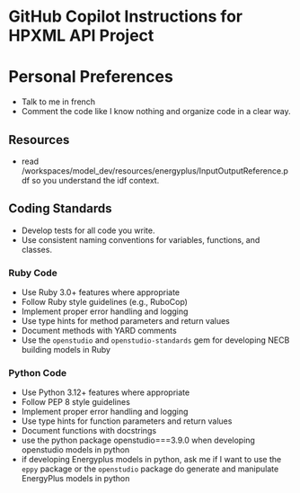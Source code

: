 # GitHub Copilot Instructions for HPXML API Project

# Personal Preferences
- Talk to me  in french
- Comment the code like I know nothing and organize code in a clear way.


## Resources
- read /workspaces/model_dev/resources/energyplus/InputOutputReference.pdf so you understand the idf context.


## Coding Standards
 - Develop tests for all code you write.
 - Use consistent naming conventions for variables, functions, and classes. 

### Ruby Code
- Use Ruby 3.0+ features where appropriate
- Follow Ruby style guidelines (e.g., RuboCop)
- Implement proper error handling and logging
- Use type hints for method parameters and return values
- Document methods with YARD comments
- Use the `openstudio` and `openstudio-standards` gem for developing NECB building models in Ruby


### Python Code
- Use Python 3.12+ features where appropriate
- Follow PEP 8 style guidelines
- Implement proper error handling and logging
- Use type hints for function parameters and return values
- Document functions with docstrings
- use the python package openstudio===3.9.0 when developing openstudio models in python
- if developing Energyplus models in python, ask me if I want to use the `eppy` package or the `openstudio` package do generate and manipulate EnergyPlus models in python